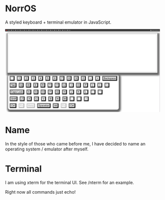 # NorrOS
A styled keyboard + terminal emulator in JavaScript.

![](/norros-screenshot.png?raw=true)

# Name
In the style of those who came before me, I have decided to name an operating system / emulator after myself.

# Terminal
I am using xterm for the terminal UI. See /nterm for an example.

Right now all commands just echo!
